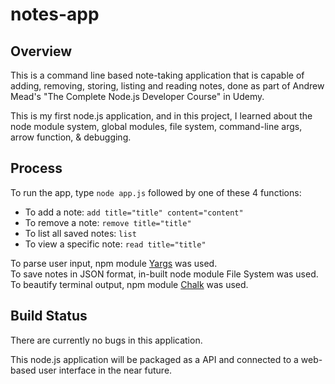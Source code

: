 # notes-app

## Overview
This is a command line based note-taking application that is capable of adding, removing, storing, listing and reading notes, done as part of Andrew Mead's "The Complete Node.js Developer Course" in Udemy.

This is my first node.js application, and in this project, I learned about the node module system, global modules, file system, command-line args, arrow function, & debugging.

## Process
To run the app, type `node app.js` followed by one of these 4 functions:
  - To add a note: `add title="title" content="content"`
  - To remove a note: `remove title="title"`
  - To list all saved notes: `list`
  - To view a specific note: `read title="title"`

To parse user input, npm module [Yargs](https://www.npmjs.com/package/yargs) was used.  
To save notes in JSON format, in-built node module File System was used.  
To beautify terminal output, npm module [Chalk](https://www.npmjs.com/package/chalk) was used.

## Build Status
There are currently no bugs in this application.

This node.js application will be packaged as a API and connected to a web-based user interface in the near future.




